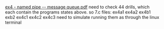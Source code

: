 [ex4 - named pipe -- message queue.pdf](https://github.com/YanivGabay/C_Course_Ex4_Check/files/14502288/ex4.-.named.pipe.--.message.queue.pdf)
need to check 44 drills, which each contain the programs states above.
so 7.c files:
ex4a1
ex4a2
ex4b1
exb2
ex4c1
ex4c2
ex4c3
need to simulate running them as through the linux terminal
